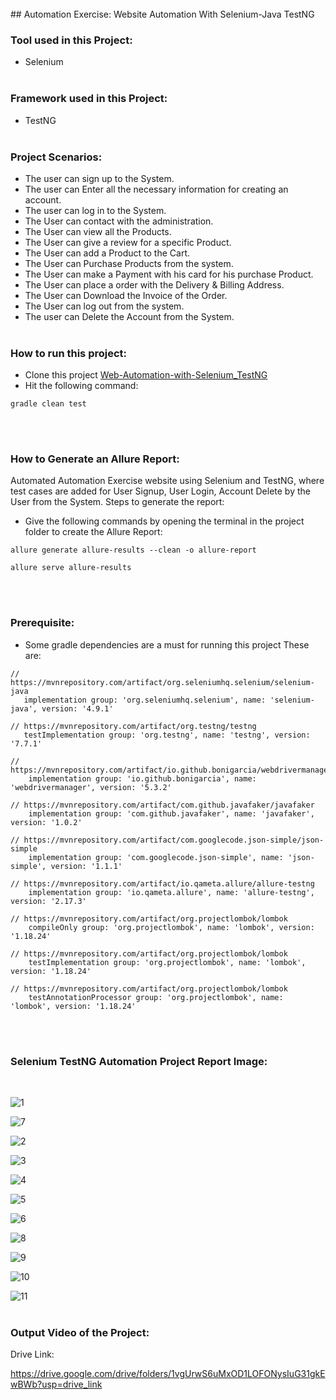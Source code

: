 <br>
## Automation Exercise: Website Automation With Selenium-Java TestNG

<br>

### Tool used in this Project: <br>
 - Selenium
<br><br>

### Framework used in this Project: <br>
 - TestNG
<br><br>

 ### Project Scenarios: <br>
 - The user can sign up to the System.
 - The user can Enter all the necessary information for creating an account. 
 - The user can log in to the System.
 - The User can contact with the administration.
 - The User can view all the Products.
 - The User can give a review for a specific Product.
 - The User can add a Product to the Cart.
 - The User can Purchase Products from the system.
 - The User can make a Payment with his card for his purchase Product.
 - The User can place a order with the Delivery & Billing Address.
 - The User can Download the Invoice of the Order.
 - The User can log out from the system.
 - The user can Delete the Account from the System.
   <br><br>

 ### How to run this project: <br>
 - Clone this project [Web-Automation-with-Selenium_TestNG](https://github.com/ahnafahmad/Web-Automation-With-Selenium-TestNG-Project_2.git)
 - Hit the following command:
  ```
 gradle clean test
 ```
<br><br>

  ### How to Generate an Allure Report: <br>
 Automated Automation Exercise website using Selenium and TestNG, where test cases are added for User Signup, User Login, Account Delete by the User from the System.
 Steps to generate the report:
 - Give the following commands by opening the terminal in the project folder to create the Allure Report:
```
allure generate allure-results --clean -o allure-report
 ```
 ```
 allure serve allure-results
```
<br><br>

 ### Prerequisite:<br>
  - Some gradle dependencies are a must for running this project
  These are: 
 ```
// https://mvnrepository.com/artifact/org.seleniumhq.selenium/selenium-java
    implementation group: 'org.seleniumhq.selenium', name: 'selenium-java', version: '4.9.1'
 ```
 ```
// https://mvnrepository.com/artifact/org.testng/testng
    testImplementation group: 'org.testng', name: 'testng', version: '7.7.1'
```
```
// https://mvnrepository.com/artifact/io.github.bonigarcia/webdrivermanager
    implementation group: 'io.github.bonigarcia', name: 'webdrivermanager', version: '5.3.2'
```
```
// https://mvnrepository.com/artifact/com.github.javafaker/javafaker
    implementation group: 'com.github.javafaker', name: 'javafaker', version: '1.0.2'
```
```
// https://mvnrepository.com/artifact/com.googlecode.json-simple/json-simple
    implementation group: 'com.googlecode.json-simple', name: 'json-simple', version: '1.1.1'
```
```
// https://mvnrepository.com/artifact/io.qameta.allure/allure-testng
    implementation group: 'io.qameta.allure', name: 'allure-testng', version: '2.17.3'
```
```
// https://mvnrepository.com/artifact/org.projectlombok/lombok
    compileOnly group: 'org.projectlombok', name: 'lombok', version: '1.18.24'
```
```     
// https://mvnrepository.com/artifact/org.projectlombok/lombok
    testImplementation group: 'org.projectlombok', name: 'lombok', version: '1.18.24'
```
```     
// https://mvnrepository.com/artifact/org.projectlombok/lombok
    testAnnotationProcessor group: 'org.projectlombok', name: 'lombok', version: '1.18.24'
```
<br><br>

### Selenium TestNG Automation Project Report Image:
<br>

![1](https://github.com/ahnafahmad/Web-Automation-With-Selenium-TestNG-Project_2/assets/58990500/58dc41d1-d4fb-4547-b615-427a79946bcb)


![7](https://github.com/ahnafahmad/Web-Automation-With-Selenium-TestNG-Project_2/assets/58990500/3f248b79-d178-4009-8202-9529a517056c)


![2](https://github.com/ahnafahmad/Web-Automation-With-Selenium-TestNG-Project_2/assets/58990500/89b2ae74-c357-47b4-926d-e52ffeb12bc8)


![3](https://github.com/ahnafahmad/Web-Automation-With-Selenium-TestNG-Project_2/assets/58990500/5c1f386a-d768-4370-b8be-f3772936dd89)


![4](https://github.com/ahnafahmad/Web-Automation-With-Selenium-TestNG-Project_2/assets/58990500/e9f2d7ee-3b51-4051-bc30-2a9e2d6e3a57)


![5](https://github.com/ahnafahmad/Web-Automation-With-Selenium-TestNG-Project_2/assets/58990500/d1439f61-6588-4efa-a6cb-705f307f3a8c)


![6](https://github.com/ahnafahmad/Web-Automation-With-Selenium-TestNG-Project_2/assets/58990500/548e3a9d-ff90-4bc9-94d8-51863c539785)


![8](https://github.com/ahnafahmad/Web-Automation-With-Selenium-TestNG-Project_2/assets/58990500/07dd8788-ab01-439d-ade2-c5f17d1b4fa4)


![9](https://github.com/ahnafahmad/Web-Automation-With-Selenium-TestNG-Project_2/assets/58990500/d4c282cf-6679-4a8c-aaf0-07caa5656d03)


![10](https://github.com/ahnafahmad/Web-Automation-With-Selenium-TestNG-Project_2/assets/58990500/31bbf19c-2af2-49ec-b9ab-92909225f285)


![11](https://github.com/ahnafahmad/Web-Automation-With-Selenium-TestNG-Project_2/assets/58990500/e92142a0-ed2c-4396-911d-21f0f3689300)
<br><br>


### Output Video of the Project:<br>


Drive Link: 

https://drive.google.com/drive/folders/1vgUrwS6uMxOD1LOFONysIuG31gkEwBWb?usp=drive_link

